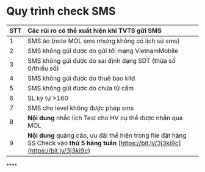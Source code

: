 # Quy trình check SMS

| STT | Các rủi ro có thể xuất hiện khi TVTS gửi SMS |
| :--- | :--- |
| 1 | SMS ảo \(note MOL sms nhưng không có lịch sử sms\) |
| 2 | SMS không gửi được do gửi tới mạng VietnamMobile |
| 3 | SMS không gửi được do sai định dạng SDT \(thừa số 0/thiếu số\) |
| 4 | SMS không gửi được do thuê bao klld |
| 5 | SMS không gửi được do chứa từ cấm |
| 6 | SL ký tự &gt;160 |
| 7 | SMS cho level không được phép sms |
| 8 | **Nội dung** nhắc lịch Test cho HV cụ thể được nhắn qua MOL |
| 9 | **Nội dung** quảng cáo, ưu đãi thể hiện trong file đặt hàng SS                                   Check vào **thứ 5 hàng tuần** [https://bit.ly/3j3ki9c](https://bit.ly/3j3ki9c) |

\*\*\*\*




